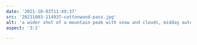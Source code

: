 ```yaml
---
date: '2021-10-03T11:49:37'
src: '20211003-114937-cottonwood-pass.jpg'
alt: 'a wider shot of a mountain peak with snow and clouds, midday autumn sun'
aspect: '3:2'

---
```

